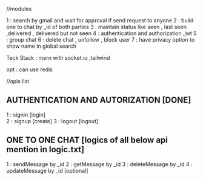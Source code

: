 //modules

1 : search by gmail and wait for approval if send request to anyone
2 : build one to chat by _id of both parties
3 : maintain status like seen , last seen ,delivered , delivered but not seen 
4 : authentication and authorization ,jwt
5 : group chat
6 : delete chat , unfollow , block user
7 : have privacy option  to show name in global search


Teck Stack : mern with socket.io ,tailwind

opt : can use redis

//apis list

## AUTHENTICATION AND AUTORIZATION [DONE]

1 : signin [login]      
2 : signup [create]
3 : logout [logout] 


## ONE TO ONE CHAT [logics of all below api mention in logic.txt]

1 : sendMessage by _id
2 : getMessage by  _id
3 : deleteMessage by _id
4 : updateMessage by _id [optional]
